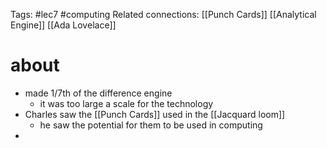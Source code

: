 Tags: #lec7 #computing 
Related connections: [[Punch Cards]] [[Analytical Engine]] [[Ada Lovelace]]

# about
- made 1/7th of the difference engine
	- it was too large a scale for the technology
- Charles saw the [[Punch Cards]] used in the [[Jacquard loom]] 
	- he saw the potential for them to be used in computing
- 